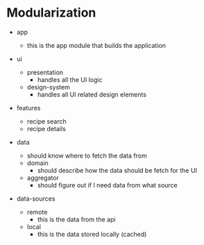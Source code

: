 # Modularization
- app 
  - this is the app module that builds the application

- ui
  - presentation
    - handles all the UI logic
  - design-system
    - handles all UI related design elements

- features
  - recipe search
  - recipe details

- data 
  - should know where to fetch the data from
  - domain
    - should describe how the data should be fetch for the UI
  - aggregator
    - should figure out if I need data from what source

- data-sources
  - remote
    - this is the data from the api
  - local
    - this is the data stored locally (cached)